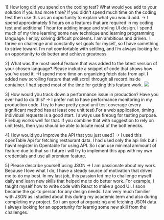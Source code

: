 1] How long did you spend on the coding test? What would you add to your solution if you had more time? If you didn't spend much time on the coding test then use this as an opportunity to explain what you would add.
-> I spend approximately 5 hours on a features that are required in my coding test and additional 1 hour for adding image  and styling UI design. I spend much of my time learning some new technique and learning programming language. I enjoy solving difficult problems. I am ambitious and driven. I thrive on challenge and constantly set goals for myself, so I have something to strive toward. I’m not comfortable with settling, and I’m always looking for an opportunity to do better and achieve greatness.


2] What was the most useful feature that was added to the latest version of your chosen language? Please include a snippet of code that shows how you've used it.
->I spend more time on organizing fetch data from api. I added new scrolling feature that will scroll through all record inside container. I had spend most of the time for getting this feature work.
<img src=".\img\screenshot.JPG" />

3] How would you track down a performance issue in production? Have you ever had to do this?
-> I prefer not to have performance monitoring in my production code. I try to have pretty good unit test coverage (every significant method has at least one unit test).For a web application, timing individual requests is a good start. I always use firebug for testing purpose. Firebug works well for that. If you combine that with suggestion to rely on unit tests, then you should be able to locate most of the bottlenecks.

4] How would you improve the API that you just used? 
-> I used this openTable Api for fetching restaurant data. I had used only the api link but i havnt register in Opentable for using API. So i can use minimal ammount of feature due to that so i future i will try to implement this app with my own credentials and use all premium feature.

5] Please describe yourself using JSON
-> I am passionate about my work. Because I love what I do, I have a steady source of motivation that drives me to do my best. In my last job, this passion led me to challenge myself daily and learn new skills that helped me to do better work. For example, I taught myself how to write code with React to make a good UI. I soon became the go-to person for any design needs.
I am very much familier with JSON as i studied about this during my academic term and also during completing my project. So i am good at organizing and fetching JSON data.
I always looking for an opportunity for learnig some new skill from the challenges.


